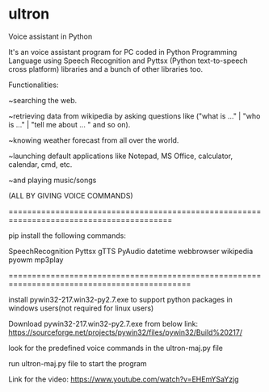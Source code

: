 # ultron
Voice assistant in Python

It's an voice assistant program for PC coded in Python Programming Language using Speech Recognition and Pyttsx (Python text-to-speech cross platform) libraries and a bunch of other libraries too.

Functionalities:

~searching the web.

~retrieving data from wikipedia by asking questions like ("what is ..." | "who is ..." | "tell me about ... " and so on).

~knowing weather forecast from all over the world.

~launching default applications like Notepad, MS Office, calculator, calendar, cmd, etc.

~and playing music/songs

(ALL BY GIVING VOICE COMMANDS)

=========================================================================================

pip install the following commands:

SpeechRecognition
Pyttsx
gTTS
PyAudio
datetime
webbrowser
wikipedia
pyowm
mp3play

=============================================================================================

install pywin32-217.win32-py2.7.exe to support python packages in windows users(not required for linux users) 

Download pywin32-217.win32-py2.7.exe from below link:
https://sourceforge.net/projects/pywin32/files/pywin32/Build%20217/

look for the predefined voice commands in the ultron-maj.py file

run ultron-maj.py file to start the program

Link for the video:
https://www.youtube.com/watch?v=EHEmYSaYzjg
